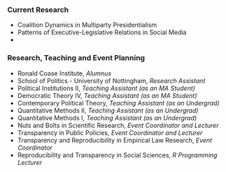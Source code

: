 ### Current Research

- Coalition Dynamics in Multiparty Presidentialism
- Patterns of Executive-Legislative Relations in Social Media
-

### Research, Teaching and Event Planning

- Ronald Coase Institute, *Alumnus*
- School of Politics - University of Nottingham, _Research Assistant_
- Political Institutions II, *Teaching Assistant (as an MA Student)*
- Democratic Theory IV, *Teaching Assistant (as an MA Student)*
- Contemporary Political Theory, *Teaching Assistant (as an Undergrad)*
- Quantitative Methods II, *Teaching Assistant (as an Undergrad)*
- Quantitative Methods I, *Teaching Assistant (as an Undergrad)*
- Nuts and Bolts in Scientific Research, _Event Coordinator and Lecturer_
- Transparency in Public Policies, _Event Coordinator and Lecturer_
- Transparency and Reproducibility in Empirical Law Research, _Event Coordinator_
- Reproducibility and Transparency in Social Sciences, _R Programming Lecturer_
